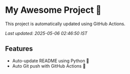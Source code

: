 # My Awesome Project 🚀

This project is automatically updated using GitHub Actions.

_Last updated: 2025-05-06 02:46:50 IST_

## Features
- Auto-update README using Python 🐍
- Auto Git push with GitHub Actions 🤖
